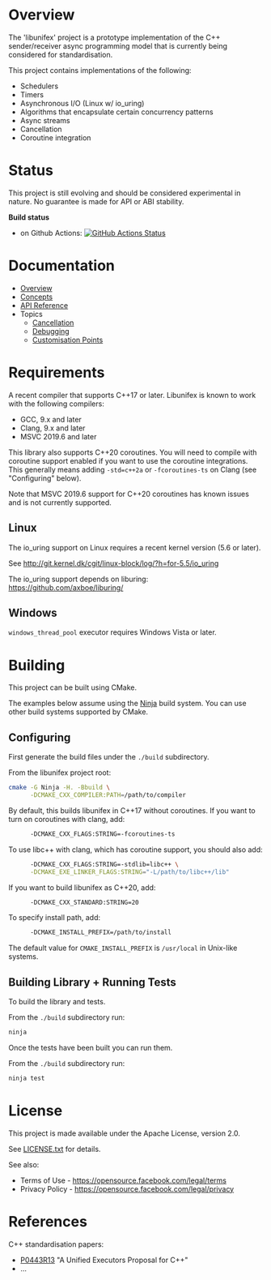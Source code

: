 # Overview

The 'libunifex' project is a prototype implementation of the C++ sender/receiver
async programming model that is currently being considered for standardisation.

This project contains implementations of the following:
* Schedulers
* Timers
* Asynchronous I/O (Linux w/ io_uring)
* Algorithms that encapsulate certain concurrency patterns
* Async streams
* Cancellation
* Coroutine integration

# Status

This project is still evolving and should be considered experimental in nature. No guarantee is made for API or ABI stability.

**Build status**
- on Github Actions: [![GitHub Actions Status](https://github.com/facebookexperimental/libunifex/workflows/libunifex%20CI/badge.svg?branch=master)](https://github.com/facebookexperimental/libunifex/actions)

# Documentation

* [Overview](doc/overview.md)
* [Concepts](doc/concepts.md)
* [API Reference](doc/api_reference.md)
* Topics
  * [Cancellation](doc/cancellation.md)
  * [Debugging](doc/debugging.md)
  * [Customisation Points](doc/customisation_points.md)

# Requirements

A recent compiler that supports C++17 or later. Libunifex is known to work
with the following compilers:

* GCC, 9.x and later
* Clang, 9.x and later
* MSVC 2019.6 and later

This library also supports C++20 coroutines. You will need to compile with
coroutine support enabled if you want to use the coroutine integrations.
This generally means adding `-std=c++2a` or `-fcoroutines-ts` on Clang (see "Configuring" below).

Note that MSVC 2019.6 support for C++20 coroutines has known issues and is not
currently supported.

## Linux

The io_uring support on Linux requires a recent kernel version
(5.6 or later).

See http://git.kernel.dk/cgit/linux-block/log/?h=for-5.5/io_uring

The io_uring support depends on liburing: https://github.com/axboe/liburing/

## Windows

`windows_thread_pool` executor requires Windows Vista or later.

# Building

This project can be built using CMake.

The examples below assume using the [Ninja](https://ninja-build.org/) build system.
You can use other build systems supported by CMake.

## Configuring

First generate the build files under the `./build` subdirectory.

From the libunifex project root:

```sh
cmake -G Ninja -H. -Bbuild \
      -DCMAKE_CXX_COMPILER:PATH=/path/to/compiler
```

By default, this builds libunifex in C++17 without coroutines. If you want
to turn on coroutines with clang, add:

```sh
      -DCMAKE_CXX_FLAGS:STRING=-fcoroutines-ts
```

To use libc++ with clang, which has coroutine support, you should also add:

```sh
      -DCMAKE_CXX_FLAGS:STRING=-stdlib=libc++ \
      -DCMAKE_EXE_LINKER_FLAGS:STRING="-L/path/to/libc++/lib"
```

If you want to build libunifex as C++20, add:

```sh
      -DCMAKE_CXX_STANDARD:STRING=20
```

To specify install path, add:

```sh
      -DCMAKE_INSTALL_PREFIX=/path/to/install
```

The default value for `CMAKE_INSTALL_PREFIX` is `/usr/local` in Unix-like systems.

## Building Library + Running Tests

To build the library and tests.

From the `./build` subdirectory run:
```sh
ninja
```

Once the tests have been built you can run them.

From the `./build` subdirectory run:
```sh
ninja test
```

# License

This project is made available under the Apache License, version 2.0.

See [LICENSE.txt](license.txt) for details.

See also:
* Terms of Use - https://opensource.facebook.com/legal/terms
* Privacy Policy - https://opensource.facebook.com/legal/privacy

# References

C++ standardisation papers:
* [P0443R13](https://wg21.link/P0443R13) "A Unified Executors Proposal for C++"
* ...
